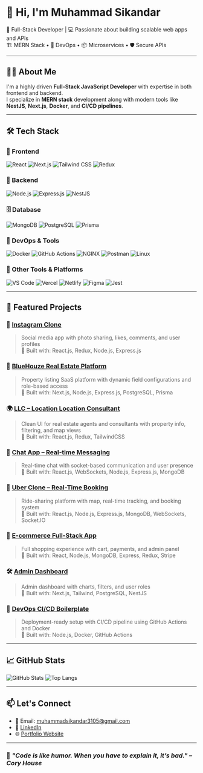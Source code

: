 # 👋 Hi, I'm Muhammad Sikandar

🚀 Full-Stack Developer | 💻 Passionate about building scalable web apps and APIs  
🏗️ MERN Stack • 🧰 DevOps • 📦 Microservices • 🛡️ Secure APIs

---

## 🧑‍💻 About Me

I'm a highly driven **Full-Stack JavaScript Developer** with expertise in both frontend and backend.  
I specialize in **MERN stack** development along with modern tools like **NestJS**, **Next.js**, **Docker**, and **CI/CD pipelines**.

---

## 🛠️ Tech Stack

### 🧩 Frontend
![React](https://img.shields.io/badge/-React-61DAFB?logo=react&logoColor=white&style=flat)
![Next.js](https://img.shields.io/badge/-Next.js-000000?logo=nextdotjs&style=flat)
![Tailwind CSS](https://img.shields.io/badge/-TailwindCSS-38B2AC?logo=tailwindcss&logoColor=white&style=flat)
![Redux](https://img.shields.io/badge/-Redux-764ABC?logo=redux&style=flat)

### 🧠 Backend
![Node.js](https://img.shields.io/badge/-Node.js-339933?logo=node.js&logoColor=white&style=flat)
![Express.js](https://img.shields.io/badge/-Express.js-000000?logo=express&style=flat)
![NestJS](https://img.shields.io/badge/-NestJS-E0234E?logo=nestjs&logoColor=white&style=flat)

### 🗄️ Database
![MongoDB](https://img.shields.io/badge/-MongoDB-47A248?logo=mongodb&logoColor=white&style=flat)
![PostgreSQL](https://img.shields.io/badge/-PostgreSQL-336791?logo=postgresql&logoColor=white&style=flat)
![Prisma](https://img.shields.io/badge/-Prisma-2D3748?logo=prisma&style=flat)

### 🐳 DevOps & Tools
![Docker](https://img.shields.io/badge/-Docker-2496ED?logo=docker&logoColor=white&style=flat)
![GitHub Actions](https://img.shields.io/badge/-GitHub%20Actions-2088FF?logo=githubactions&logoColor=white&style=flat)
![NGINX](https://img.shields.io/badge/-NGINX-009639?logo=nginx&logoColor=white&style=flat)
![Postman](https://img.shields.io/badge/-Postman-FF6C37?logo=postman&logoColor=white&style=flat)
![Linux](https://img.shields.io/badge/-Linux-FCC624?logo=linux&logoColor=black&style=flat)

### 🧰 Other Tools & Platforms
![VS Code](https://img.shields.io/badge/-VS%20Code-007ACC?logo=visualstudiocode&style=flat)
![Vercel](https://img.shields.io/badge/-Vercel-000000?logo=vercel&style=flat)
![Netlify](https://img.shields.io/badge/-Netlify-00C7B7?logo=netlify&logoColor=white&style=flat)
![Figma](https://img.shields.io/badge/-Figma-F24E1E?logo=figma&logoColor=white&style=flat)
![Jest](https://img.shields.io/badge/-Jest-C21325?logo=jest&logoColor=white&style=flat)

---

## 📂 Featured Projects

### 📸 [Instagram Clone](https://github.com/yourusername/instagram-clone)
> Social media app with photo sharing, likes, comments, and user profiles  
🧱 Built with: React.js, Redux, Node.js, Express.js

### 🏢 [BlueHouze Real Estate Platform](https://github.com/yourusername/bluehouze)
> Property listing SaaS platform with dynamic field configurations and role-based access  
🧱 Built with: Next.js, Node.js, Express.js, PostgreSQL, Prisma

### 🌍 [LLC – Location Location Consultant](https://github.com/yourusername/llc-platform)
> Clean UI for real estate agents and consultants with property info, filtering, and map views  
🧱 Built with: React.js, Redux, TailwindCSS

### 💬 [Chat App – Real-time Messaging](https://github.com/yourusername/chatapp-realtime)
> Real-time chat with socket-based communication and user presence  
🧱 Built with: React.js, WebSockets, Node.js, Express.js, MongoDB

### 🚗 [Uber Clone – Real-Time Booking](https://github.com/yourusername/uber-clone)
> Ride-sharing platform with map, real-time tracking, and booking system  
🧱 Built with: React.js, Node.js, Express.js, MongoDB, WebSockets, Socket.IO

### 🔧 [E-commerce Full-Stack App](https://github.com/yourusername/ecommerce-app)
> Full shopping experience with cart, payments, and admin panel  
🧱 Built with: React, Node.js, MongoDB, Express, Redux, Stripe

### 🛠️ [Admin Dashboard](https://github.com/yourusername/admin-dashboard)
> Admin dashboard with charts, filters, and user roles  
🧱 Built with: Next.js, Tailwind, PostgreSQL, NestJS

### 📡 [DevOps CI/CD Boilerplate](https://github.com/yourusername/devops-template)
> Deployment-ready setup with CI/CD pipeline using GitHub Actions and Docker  
🧱 Built with: Node.js, Docker, GitHub Actions

---

## 📈 GitHub Stats

![GitHub Stats](https://github-readme-stats.vercel.app/api?username=muhammadsikandar3105&show_icons=true&theme=radical)
![Top Langs](https://github-readme-stats.vercel.app/api/top-langs/?username=muhammadsikandar3105&layout=compact&theme=radical)

---

## 📫 Let's Connect

- 📧 Email: muhammadsikandar3105@gmail.com  
- 💼 [LinkedIn](https://www.linkedin.com/in/muhammad-sikandar-bb127a319/)  
- 🌐 [Portfolio Website](https://sikandardev.netlify.app)

---

### 🔖 *"Code is like humor. When you have to explain it, it’s bad." – Cory House*

